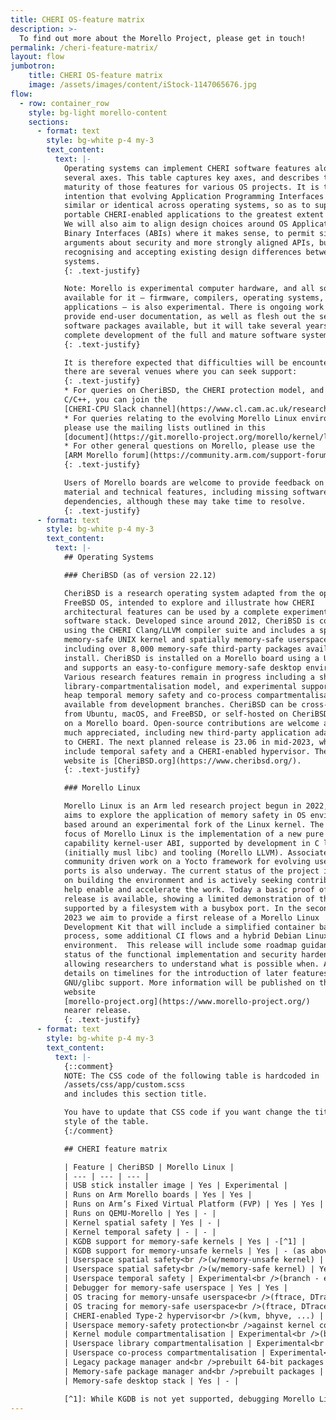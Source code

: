 ```yaml
---
title: CHERI OS-feature matrix
description: >-
  To find out more about the Morello Project, please get in touch!
permalink: /cheri-feature-matrix/
layout: flow
jumbotron:
    title: CHERI OS-feature matrix
    image: /assets/images/content/iStock-1147065676.jpg
flow:
  - row: container_row
    style: bg-light morello-content
    sections:
      - format: text
        style: bg-white p-4 my-3
        text_content:
          text: |-
            Operating systems can implement CHERI software features along
            several axes. This table captures key axes, and describes the
            maturity of those features for various OS projects. It is the
            intention that evolving Application Programming Interfaces (APIs) be
            similar or identical across operating systems, so as to support
            portable CHERI-enabled applications to the greatest extent possible.
            We will also aim to align design choices around OS Application
            Binary Interfaces (ABIs) where it makes sense, to permit similar
            arguments about security and more strongly aligned APIs, but also
            recognising and accepting existing design differences between the
            systems.
            {: .text-justify}

            Note: Morello is experimental computer hardware, and all software
            available for it – firmware, compilers, operating systems, and
            applications – is also experimental. There is ongoing work to
            provide end-user documentation, as well as flesh out the set of
            software packages available, but it will take several years to
            complete development of the full and mature software system. 
            {: .text-justify}

            It is therefore expected that difficulties will be encountered, and
            there are several venues where you can seek support:
            {: .text-justify}
            * For queries on CheriBSD, the CHERI protection model, and CHERI
            C/C++, you can join the
            [CHERI-CPU Slack channel](https://www.cl.cam.ac.uk/research/security/ctsrd/cheri/cheri-slack.html)
            * For queries relating to the evolving Morello Linux environment,
            please use the mailing lists outlined in this
            [document](https://git.morello-project.org/morello/kernel/linux/-/wikis/res/Linux_on_Morello_Contribution_Process.pdf)
            * For other general questions on Morello, please use the
            [ARM Morello forum](https://community.arm.com/support-forums/f/morello-forum)
            {: .text-justify}

            Users of Morello boards are welcome to provide feedback on missing
            material and technical features, including missing software
            dependencies, although these may take time to resolve.
            {: .text-justify}
      - format: text
        style: bg-white p-4 my-3
        text_content:
          text: |-
            ## Operating Systems

            ### CheriBSD (as of version 22.12)

            CheriBSD is a research operating system adapted from the open-source
            FreeBSD OS, intended to explore and illustrate how CHERI
            architectural features can be used by a complete experimental
            software stack. Developed since around 2012, CheriBSD is compiled
            using the CHERI Clang/LLVM compiler suite and includes a spatially
            memory-safe UNIX kernel and spatially memory-safe userspace
            including over 8,000 memory-safe third-party packages available to
            install. CheriBSD is installed on a Morello board using a USB stick,
            and supports an easy-to-configure memory-safe desktop environment.
            Various research features remain in progress including a shipped
            library-compartmentalisation model, and experimental support for
            heap temporal memory safety and co-process compartmentalisation
            available from development branches. CheriBSD can be cross-built
            from Ubuntu, macOS, and FreeBSD, or self-hosted on CheriBSD running
            on a Morello board. Open-source contributions are welcome and very
            much appreciated, including new third-party application adaptations
            to CHERI. The next planned release is 23.06 in mid-2023, which will
            include temporal safety and a CHERI-enabled hypervisor. The project
            website is [CheriBSD.org](https://www.cheribsd.org/).
            {: .text-justify}

            ### Morello Linux

            Morello Linux is an Arm led research project begun in 2022, which
            aims to explore the application of memory safety in OS environments
            based around an experimental fork of the Linux kernel. The initial
            focus of Morello Linux is the implementation of a new pure
            capability kernel-user ABI, supported by development in C libraries
            (initially musl libc) and tooling (Morello LLVM). Associated
            community driven work on a Yocto framework for evolving userspace
            ports is also underway. The current status of the project is focused
            on building the environment and is actively seeking contributions to
            help enable and accelerate the work. Today a basic proof of concept
            release is available, showing a limited demonstration of the kernel
            supported by a filesystem with a busybox port. In the second half of
            2023 we aim to provide a first release of a Morello Linux
            Development Kit that will include a simplified container based build
            process, some additional CI flows and a hybrid Debian Linux test
            environment.  This release will include some roadmap guidance on the
            status of the functional implementation and security hardening,
            allowing researchers to understand what is possible when. Along with
            details on timelines for the introduction of later features such as
            GNU/glibc support. More information will be published on the project
            website
            [morello-project.org](https://www.morello-project.org/)
            nearer release.
            {: .text-justify}
      - format: text
        style: bg-white p-4 my-3
        text_content:
          text: |-
            {::comment}
            NOTE: The CSS code of the following table is hardcoded in
            /assets/css/app/custom.scss
            and includes this section title.

            You have to update that CSS code if you want change the title or
            style of the table.
            {:/comment}

            ## CHERI feature matrix

            | Feature | CheriBSD | Morello Linux |
            | --- | --- | --- |
            | USB stick installer image | Yes | Experimental |
            | Runs on Arm Morello boards | Yes | Yes |
            | Runs on Arm’s Fixed Virtual Platform (FVP) | Yes | Yes |
            | Runs on QEMU-Morello | Yes | - |
            | Kernel spatial safety | Yes | - |
            | Kernel temporal safety | - | - |
            | KGDB support for memory-safe kernels | Yes | -[^1] |
            | KGDB support for memory-unsafe kernels | Yes | - (as above) |
            | Userspace spatial safety<br />(w/memory-unsafe kernel) | Yes | Yes
            | Userspace spatial safety<br />(w/memory-safe kernel) | Yes | - |
            | Userspace temporal safety | Experimental<br />(branch - expected 23.06 release) | - |
            | Debugger for memory-safe userspace | Yes | Yes |
            | OS tracing for memory-unsafe userspace<br />(ftrace, DTrace, eBPF, ...) | Under development | Yes |
            | OS tracing for memory-safe userspace<br />(ftrace, DTrace, eBPF, ...) | - | - |
            | CHERI-enabled Type-2 hypervisor<br />(kvm, bhyve, ...) | Experimental<br />(branch - expected 23.06 release) | Under development |
            | Userspace memory-safety protection<br />against kernel confused deputies | Yes | Under development |
            | Kernel module compartmentalisation | Experimental<br />(branch) | - |
            | Userspace library compartmentalisation | Experimental<br />(shipping) | - |
            | Userspace co-process compartmentalisation | Experimental<br />(branch) | - |
            | Legacy package manager and<br />prebuilt 64-bit packages | Yes<br />(full set - roughly 24,000) | Yes |
            | Memory-safe package manager and<br />prebuilt packages | Yes<br />(limited set - roughly 9,000) | - |
            | Memory-safe desktop stack | Yes | - |

            [^1]: While KGDB is not yet supported, debugging Morello Linux using Arm DS Morello Edition with a DStream probe is known to work.
---
```

